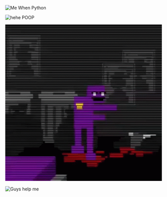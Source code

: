 ![Me When Python](https://github.com/Pilot1782/Pilot1782.github.io/blob/main//src/images/python-programming.gif)

![hehe POOP](https://ahseeit.com//king-include/uploads/2021/01/133868364_232714921746992_7115436353011383073_n-5484690961.jpg)

![Purple](https://github.com/Pilot1782/Pilot1782.github.io/blob/main/src/images/purple-guy-fnaf.gif)

![Guys help me](https://matsu.fi/galaxy-brain-vim-meme.png)
